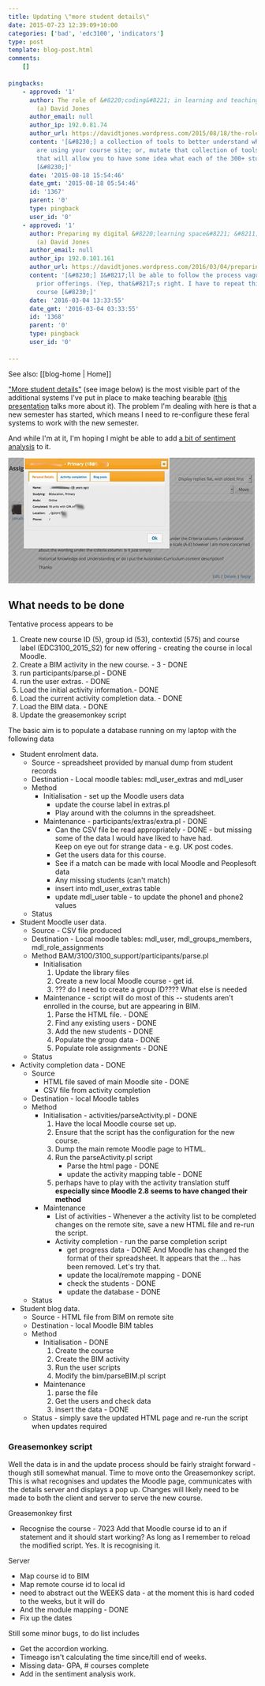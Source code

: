 ```yaml
---
title: Updating \"more student details\"
date: 2015-07-23 12:39:09+10:00
categories: ['bad', 'edc3100', 'indicators']
type: post
template: blog-post.html
comments:
    []
    
pingbacks:
    - approved: '1'
      author: The role of &#8220;coding&#8221; in learning and teaching | The Weblog of
        (a) David Jones
      author_email: null
      author_ip: 192.0.81.74
      author_url: https://davidtjones.wordpress.com/2015/08/18/the-role-of-coding-in-learning-and-teaching/
      content: '[&#8230;] a collection of tools to better understand who and how learners
        are using your course site; or, mutate that collection of tools into something
        that will allow you to have some idea what each of the 300+ students in your course
        [&#8230;]'
      date: '2015-08-18 15:54:46'
      date_gmt: '2015-08-18 05:54:46'
      id: '1367'
      parent: '0'
      type: pingback
      user_id: '0'
    - approved: '1'
      author: Preparing my digital &#8220;learning space&#8221; &#8211; The Weblog of
        (a) David Jones
      author_email: null
      author_ip: 192.0.101.161
      author_url: https://davidtjones.wordpress.com/2016/03/04/preparing-my-digital-learning-space/
      content: '[&#8230;] I&#8217;ll be able to follow the process vaguely outlined from
        prior offerings. (Yep, that&#8217;s right. I have to repeat this process for every
        course [&#8230;]'
      date: '2016-03-04 13:33:55'
      date_gmt: '2016-03-04 03:33:55'
      id: '1368'
      parent: '0'
      type: pingback
      user_id: '0'
    
---
```


See also: [[blog-home | Home]]

["More student details"](/blog2/2014/11/13/adding-more-student-information-to-a-moodle-course/) (see image below) is the most visible part of the additional systems I've put in place to make teaching bearable ([this presentation](http://www.usq.edu.au/learning-teaching/USQSalon/JonesAlbion) talks more about it). The problem I'm dealing with here is that a new semester has started, which means I need to re-configure these feral systems to work with the new semester.

And while I'm at it, I'm hoping I might be able to add [a bit of sentiment analysis](/blog2/2015/06/16/exploring-bim-sentiment-analysis-what-might-it-say-about-student-blog-posts/) to it.

[![MoreStudentDetails](images/18657245938_225d364f57.jpg)](https://www.flickr.com/photos/david_jones/18657245938/in/dateposted-public/ "MoreStudentDetails")

## What needs to be done

Tentative process appears to be

1. Create new course ID (5), group id (53), contextid (575) and course label (EDC3100\_2015\_S2) for new offering - creating the course in local Moodle.
2. Create a BIM activity in the new course. - 3 - DONE
3. run participants/parse.pl - DONE
4. run the user extras. - DONE
5. Load the initial activity information.- DONE
6. Load the current activity completion data. - DONE
7. Load the BIM data. - DONE
8. Update the greasemonkey script

The basic aim is to populate a database running on my laptop with the following data

- Student enrolment data.
    - Source - spreadsheet provided by manual dump from student records
    - Destination - Local moodle tables: mdl\_user\_extras and mdl\_user
    - Method
        - Initialisation - set up the Moodle users data
            - update the course label in extras.pl
            - Play around with the columns in the spreadsheet.
        - Maintenance - participants/extras/extra.pl - DONE
            - Can the CSV file be read appropriately - DONE - but missing some of the data I would have liked to have had.  
                Keep on eye out for strange data - e.g. UK post codes.
            - Get the users data for this course.
            - See if a match can be made with local Moodle and Peoplesoft data
            - Any missing students (can't match)
            - insert into mdl\_user\_extras table
            - update mdl\_user table - to update the phone1 and phone2 values
    - Status
- Student Moodle user data.
    - Source - CSV file produced
    - Destination - Local moodle tables: mdl\_user, mdl\_groups\_members, mdl\_role\_assignments
    - Method BAM/3100/3100\_support/participants/parse.pl
        - Initialisation
            1. Update the library files
            2. Create a new local Moodle course - get id.
            3. ??? do I need to create a group ID???? What else is needed
        - Maintenance - script will do most of this -- students aren't enrolled in the course, but are appearing in BIM.
            1. Parse the HTML file. - DONE
            2. Find any existing users - DONE
            3. Add the new students - DONE
            4. Populate the group data - DONE
            5. Populate role assignments - DONE
    - Status
- Activity completion data - DONE
    - Source
        - HTML file saved of main Moodle site - DONE
        - CSV file from activity completion
    - Destination - local Moodle tables
    - Method
        - Initialisation - activities/parseActivity.pl - DONE
            1. Have the local Moodle course set up.
            2. Ensure that the script has the configuration for the new course.
            3. Dump the main remote Moodle page to HTML.
            4. Run the parseActivity.pl script
                - Parse the html page - DONE
                - update the activity mapping table - DONE
            5. perhaps have to play with the activity translation stuff **especially since Moodle 2.8 seems to have changed their method**
        - Maintenance
            - List of activities - Whenever a the activity list to be completed changes on the remote site, save a new HTML file and re-run the script.
            - Activity completion - run the parse completion script
                - get progress data - DONE And Moodle has changed the format of their spreadsheet. It appears that the ... has been removed. Let's try that.
                - update the local/remote mapping - DONE
                - check the students - DONE
                - update the database - DONE
    - Status
- Student blog data.
    - Source - HTML file from BIM on remote site
    - Destination - local Moodle BIM tables
    - Method
        - Initialisation - DONE
            1. Create the course
            2. Create the BIM activity
            3. Run the user scripts
            4. Modify the bim/parseBIM.pl script
        - Maintenance
            1. parse the file
            2. Get the users and check data
            3. insert the data - DONE
    - Status - simply save the updated HTML page and re-run the script when updates required

### Greasemonkey script

Well the data is in and the update process should be fairly straight forward - though still somewhat manual. Time to move onto the Greasemonkey script. This is what recognises and updates the Moodle page, communicates with the details server and displays a pop up. Changes will likely need to be made to both the client and server to serve the new course.

Greasemonkey first

- Recognise the course - 7023 Add that Moodle course id to an if statement and it should start working? As long as I remember to reload the modified script. Yes. It is recognising it.

Server

- Map course id to BIM
- Map remote course id to local id
- need to abstract out the WEEKS data - at the moment this is hard coded to the weeks, but it will do
- And the module mapping - DONE
- Fix up the dates

Still some minor bugs, to do list includes

- Get the accordion working.
- Timeago isn't calculating the time since/till end of weeks.
- Missing data- GPA, # courses complete
- Add in the sentiment analysis work.